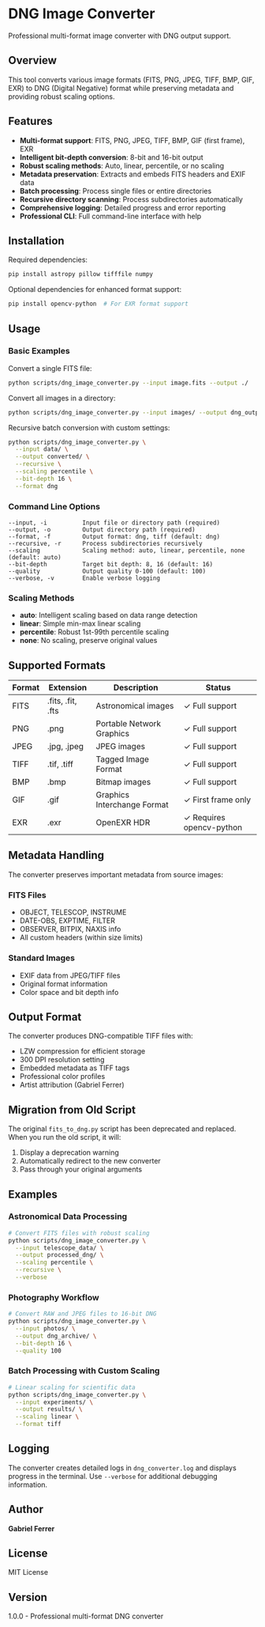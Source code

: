 # DNG Image Converter

Professional multi-format image converter with DNG output support.

## Overview

This tool converts various image formats (FITS, PNG, JPEG, TIFF, BMP, GIF, EXR) to DNG (Digital Negative) format while preserving metadata and providing robust scaling options.

## Features

- **Multi-format support**: FITS, PNG, JPEG, TIFF, BMP, GIF (first frame), EXR
- **Intelligent bit-depth conversion**: 8-bit and 16-bit output
- **Robust scaling methods**: Auto, linear, percentile, or no scaling
- **Metadata preservation**: Extracts and embeds FITS headers and EXIF data
- **Batch processing**: Process single files or entire directories
- **Recursive directory scanning**: Process subdirectories automatically
- **Comprehensive logging**: Detailed progress and error reporting
- **Professional CLI**: Full command-line interface with help

## Installation

Required dependencies:
```bash
pip install astropy pillow tifffile numpy
```

Optional dependencies for enhanced format support:
```bash
pip install opencv-python  # For EXR format support
```

## Usage

### Basic Examples

Convert a single FITS file:
```bash
python scripts/dng_image_converter.py --input image.fits --output ./
```

Convert all images in a directory:
```bash
python scripts/dng_image_converter.py --input images/ --output dng_output/
```

Recursive batch conversion with custom settings:
```bash
python scripts/dng_image_converter.py \
  --input data/ \
  --output converted/ \
  --recursive \
  --scaling percentile \
  --bit-depth 16 \
  --format dng
```

### Command Line Options

```
--input, -i          Input file or directory path (required)
--output, -o         Output directory path (required)
--format, -f         Output format: dng, tiff (default: dng)
--recursive, -r      Process subdirectories recursively
--scaling            Scaling method: auto, linear, percentile, none (default: auto)
--bit-depth          Target bit depth: 8, 16 (default: 16)
--quality            Output quality 0-100 (default: 100)
--verbose, -v        Enable verbose logging
```

### Scaling Methods

- **auto**: Intelligent scaling based on data range detection
- **linear**: Simple min-max linear scaling
- **percentile**: Robust 1st-99th percentile scaling
- **none**: No scaling, preserve original values

## Supported Formats

| Format | Extension | Description | Status |
|--------|-----------|-------------|---------|
| FITS | .fits, .fit, .fts | Astronomical images | ✓ Full support |
| PNG | .png | Portable Network Graphics | ✓ Full support |
| JPEG | .jpg, .jpeg | JPEG images | ✓ Full support |
| TIFF | .tif, .tiff | Tagged Image Format | ✓ Full support |
| BMP | .bmp | Bitmap images | ✓ Full support |
| GIF | .gif | Graphics Interchange Format | ✓ First frame only |
| EXR | .exr | OpenEXR HDR | ✓ Requires opencv-python |

## Metadata Handling

The converter preserves important metadata from source images:

### FITS Files
- OBJECT, TELESCOP, INSTRUME
- DATE-OBS, EXPTIME, FILTER
- OBSERVER, BITPIX, NAXIS info
- All custom headers (within size limits)

### Standard Images
- EXIF data from JPEG/TIFF files
- Original format information
- Color space and bit depth info

## Output Format

The converter produces DNG-compatible TIFF files with:
- LZW compression for efficient storage
- 300 DPI resolution setting
- Embedded metadata as TIFF tags
- Professional color profiles
- Artist attribution (Gabriel Ferrer)

## Migration from Old Script

The original `fits_to_dng.py` script has been deprecated and replaced. When you run the old script, it will:
1. Display a deprecation warning
2. Automatically redirect to the new converter
3. Pass through your original arguments

## Examples

### Astronomical Data Processing
```bash
# Convert FITS files with robust scaling
python scripts/dng_image_converter.py \
  --input telescope_data/ \
  --output processed_dng/ \
  --scaling percentile \
  --recursive \
  --verbose
```

### Photography Workflow
```bash
# Convert RAW and JPEG files to 16-bit DNG
python scripts/dng_image_converter.py \
  --input photos/ \
  --output dng_archive/ \
  --bit-depth 16 \
  --quality 100
```

### Batch Processing with Custom Scaling
```bash
# Linear scaling for scientific data
python scripts/dng_image_converter.py \
  --input experiments/ \
  --output results/ \
  --scaling linear \
  --format tiff
```

## Logging

The converter creates detailed logs in `dng_converter.log` and displays progress in the terminal. Use `--verbose` for additional debugging information.

## Author

**Gabriel Ferrer**

## License

MIT License

## Version

1.0.0 - Professional multi-format DNG converter
